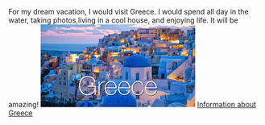 For my dream vacation, I would visit Greece. I would spend all day in the water, taking photos,living in a cool house, and enjoying life. It will be amazing!
![Picture of Greece](greece.jpg)
[Information about Greece](https://www.greece-is.com/when-can-i-travel-to-greece-again/)